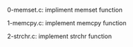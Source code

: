 0-memset.c:
    impliment memset function

1-memcpy.c:
    implement memcpy function

2-strchr.c:
    implement strchr function

